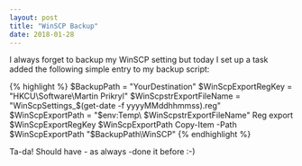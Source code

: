 ```yaml
---
layout: post
title: "WinSCP Backup"
date: 2018-01-28
---
```


I always forget to backup my WinSCP setting but today I set up a task added the following simple entry to my backup script:


{% highlight %}
$BackupPath = "YourDestination"
$WinScpExportRegKey = "HKCU\Software\Martin Prikryl"
$WinScpstrExportFileName = "WinScpSettings_$(get-date -f yyyyMMddhhmmss).reg"
$WinScpExportPath = "$env:Temp\ $WinScpstrExportFileName"
Reg export $WinScpExportRegKey $WinScpExportPath
Copy-Item -Path $WinScpExportPath "$BackupPath\WinSCP"
{% endhighlight %}

Ta-da! Should have - as always -done it before :-)
